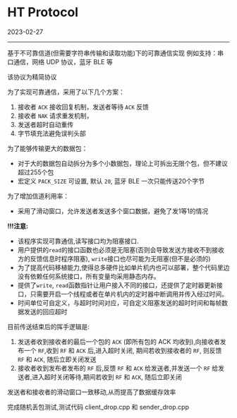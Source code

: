 # HT Protocol

2023-02-27

---

基于不可靠信道(但需要字符串传输和读取功能)下的可靠通信实现
例如支持：串口通信，网络 UDP 协议，蓝牙 BLE 等

该协议为精简协议

为了实现可靠通信，采用了以下几个方案：
1. 接收者 `ACK` 接收回复机制，发送者等待 `ACK` 反馈
2. 接收者 `NAK` 请求重发机制，
3. 发送者超时自动重传
4. 字节填充法避免误判头部

为了能够传输更大的数据包： 
- 对于大的数据包自动拆分为多个小数据包，理论上可拆出无限个包，但不建议超过255个包
- 宏定义 `PACK_SIZE` 可设置, 默认 `20`, 蓝牙 BLE 一次只能传送20个字节

为了增加信道利用率：
- 采用了滑动窗口，允许发送者发送多个窗口数据，避免了发1等1的情况

**!!!注意:**
- 该程序实现可靠通信,读写接口均为阻塞接口.
- 用户提供的`read`的接口函数也必须是无阻塞(否则会导致发送方接收不到接收方的反馈信息时程序阻塞), `write`接口也尽可能为无阻塞(但不是必须的)
- 为了提高代码移植能力,使得总多硬件比如单片机内也可以部署，整个代码里边没有依赖任何系统接口，所有变量均采用静态内存。
- 提供了`write`, `read`函数指针让用户接入不同的接口，还提供了定时器更新接口，只需要开启一个线程或者在单片机内的定时器中断调用并传入经过时间。
- 时间单位可自定义，与超时时间对应，可自定义阻塞发送的超时时间和每帧数据发送的回应超时


目前传送结束后的挥手逻辑是:
1. 发送者收到接收者的最后一个包的 `ACK` (即所有包的 ACK 均收到),向接收者发布一个 `RF`,收到 `RF` 和 `ACK` 后,进入超时关闭,
期间若收到接收者的 `RF`, 则反馈 `RF` 和 `ACK`,  随后立即关闭发送
2. 接收者收到发布者发布的 `RF` 后,反馈 `RF` 和 `ACK` 给发送者,并发送一个 `RF` 给发送者,进入超时关闭等待,期间若收到 `RF` 和 `ACK`, 随后立即关闭

发送者和接收者的滑动窗口一致移动,从而提高了数据缓存效率



完成随机丢包测试,测试代码 client_drop.cpp 和 sender_drop.cpp